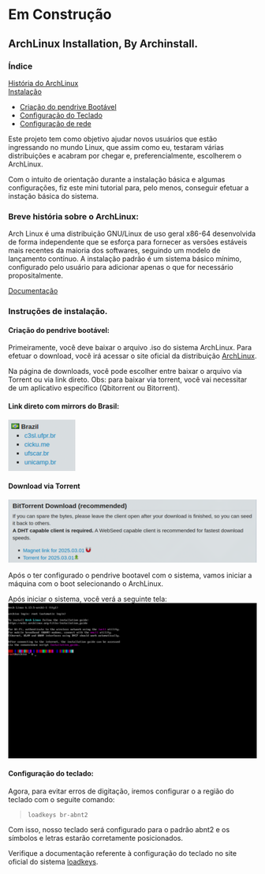 # Em Construção

## ArchLinux Installation, By Archinstall.

### Índice
[História do ArchLinux](#breve-história-sobre-o-archlinux)  
[Instalação](#instruções-de-instalação)

- [Criação do pendrive Bootável](#criação-do-pendrive-bootável)  
- [Configuração do Teclado](#configuração-do-teclado)  
- [Configuração de rede](https://github.com/zBotFragger/Connect-ArchLinux-Wi-Fi)

Este projeto tem como objetivo ajudar novos usuários que estão ingressando no mundo Linux, que assim como eu, testaram várias distribuições e acabram por chegar e, preferencialmente, escolherem o ArchLinux.

Com o intuito de orientação durante a instalação básica e algumas configurações, fiz este mini tutorial para, pelo menos, conseguir efetuar a instação básica do sistema.

### Breve história sobre o ArchLinux:

Arch Linux é uma distribuição GNU/Linux de uso geral x86-64 desenvolvida de forma independente que se esforça para fornecer as versões estáveis ​​mais recentes da maioria dos softwares, seguindo um modelo de lançamento contínuo. A instalação padrão é um sistema básico mínimo, configurado pelo usuário para adicionar apenas o que for necessário propositalmente.

[Documentação](https://wiki.archlinux.org/title/Arch_Linux)

### Instruções de instalação.

#### Criação do pendrive bootável:

Primeiramente, você deve baixar o arquivo .iso do sistema ArchLinux.
Para efetuar o download, você irá acessar o site oficial da distribuição [ArchLinux](https://archlinux.org/download/).

Na página de downloads, você pode escolher entre baixar o arquivo via Torrent ou via link direto.
Obs: para baixar via torrent, você vai necessitar de um aplicativo específico (Qbitorrent ou Bitorrent).

#### Link direto com mirrors do Brasil:
![Mirrors do Brasil](.github/assets/mirrors.png )
#### Download via Torrent
![Mirrors do Brasil](.github/assets/torrents.png)

Após o ter configurado o pendrive bootavel com o sistema, vamos iniciar a máquina com o boot selecionando o ArchLinux.

Após iniciar o sistema, você verá a seguinte tela:
![](.github/assets/telaInicialArchLinux.png)

#### Configuração do teclado:

Agora, para evitar erros de digitação, iremos configurar o a região do teclado com o seguite comando:

> ```shell
> loadkeys br-abnt2
> ```

Com isso, nosso teclado será configurado para o padrão abnt2 e os símbolos e letras estarão corretamente posicionados.

Verifique a documentação referente à configuração do teclado no site oficial do sistema [loadkeys](https://wiki.archlinux.org/title/Linux_console_(Portugu%C3%AAs)/Keyboard_configuration_(Portugu%C3%AAs)).
